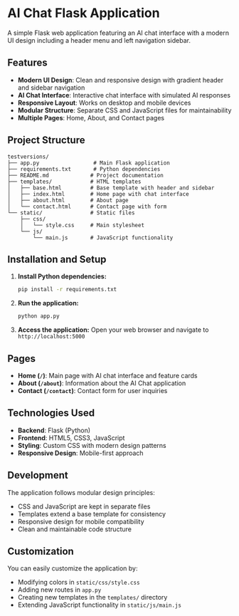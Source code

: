 # AI Chat Flask Application

A simple Flask web application featuring an AI chat interface with a modern UI design including a header menu and left navigation sidebar.

## Features

- **Modern UI Design**: Clean and responsive design with gradient header and sidebar navigation
- **AI Chat Interface**: Interactive chat interface with simulated AI responses
- **Responsive Layout**: Works on desktop and mobile devices
- **Modular Structure**: Separate CSS and JavaScript files for maintainability
- **Multiple Pages**: Home, About, and Contact pages

## Project Structure

```
testversions/
├── app.py                 # Main Flask application
├── requirements.txt       # Python dependencies
├── README.md             # Project documentation
├── templates/            # HTML templates
│   ├── base.html         # Base template with header and sidebar
│   ├── index.html        # Home page with chat interface
│   ├── about.html        # About page
│   └── contact.html      # Contact page with form
└── static/               # Static files
    ├── css/
    │   └── style.css     # Main stylesheet
    └── js/
        └── main.js       # JavaScript functionality
```

## Installation and Setup

1. **Install Python dependencies:**
   ```bash
   pip install -r requirements.txt
   ```

2. **Run the application:**
   ```bash
   python app.py
   ```

3. **Access the application:**
   Open your web browser and navigate to `http://localhost:5000`

## Pages

- **Home (`/`)**: Main page with AI chat interface and feature cards
- **About (`/about`)**: Information about the AI Chat application
- **Contact (`/contact`)**: Contact form for user inquiries

## Technologies Used

- **Backend**: Flask (Python)
- **Frontend**: HTML5, CSS3, JavaScript
- **Styling**: Custom CSS with modern design patterns
- **Responsive Design**: Mobile-first approach

## Development

The application follows modular design principles:
- CSS and JavaScript are kept in separate files
- Templates extend a base template for consistency
- Responsive design for mobile compatibility
- Clean and maintainable code structure

## Customization

You can easily customize the application by:
- Modifying colors in `static/css/style.css`
- Adding new routes in `app.py`
- Creating new templates in the `templates/` directory
- Extending JavaScript functionality in `static/js/main.js` 